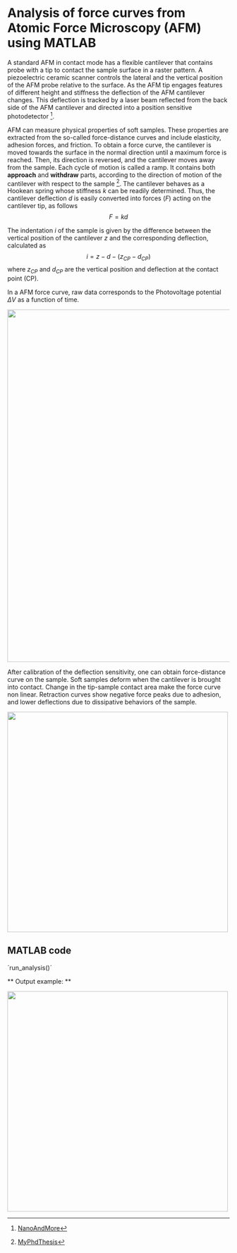 # Analysis of force curves from Atomic Force Microscopy (AFM) using MATLAB


A standard AFM in contact mode has a flexible cantilever that contains probe with a tip to contact the sample surface in a raster pattern. A piezoelectric ceramic scanner controls the lateral and the vertical position of the AFM probe relative to the surface. As the AFM tip engages features of different height and stiffness the deflection of the AFM cantilever changes. This deflection is tracked by a laser beam reflected from the back side of the AFM cantilever and directed into a position sensitive photodetector [^1].


AFM can measure physical properties of soft samples. These properties are extracted from the so-called force-distance curves and include elasticity, adhesion forces, and friction. To obtain a force curve, the cantilever is moved towards the surface in the normal direction until a maximum force is reached. Then, its direction is reversed, and the cantilever moves away from the sample. Each cycle of motion is called a ramp. It contains both **approach** and **withdraw** parts, according to the direction of motion of the cantilever with respect to the sample [^2]. The cantilever behaves as a Hookean spring whose stiffness $k$ can be readily determined. Thus, the cantilever deflection $d$ is easily converted into forces ($F$) acting on the cantilever tip, as follows
$$F = kd $$

The indentation $i$ of the sample is given by the difference between the vertical position of the
cantilever $z$ and the corresponding deflection, calculated as
$$i = z - d - (z_{CP} - d_{CP})$$
where $z_{CP}$ and $d_{CP}$ are the vertical position and deflection at the contact point (CP).

In a AFM force curve, raw data corresponds to the Photovoltage potential $\Delta V$ as a function of time.
<p align="center">
<img src="https://user-images.githubusercontent.com/11409748/180245328-3cb2081d-15b5-41a2-bdee-20ec548a5a58.gif" width="800">
</p>


After calibration of the deflection sensitivity, one can obtain force-distance curve on the sample. Soft samples deform when the cantilever is brought into contact. Change in the tip-sample contact area make the force curve non linear. Retraction curves show negative force peaks due to adhesion, and lower deflections due to dissipative behaviors of the sample.

<img src="https://user-images.githubusercontent.com/11409748/180231272-2d1de43b-41cb-43cf-9f5c-0af1ed9fe628.png" width="500">

## MATLAB code


´run_analysis()´

** Output example: **

<img src="https://user-images.githubusercontent.com/11409748/180245394-5c91a77d-b54d-4f55-9890-1ac9ed3cfa3b.png" width="500">


[^1]: [NanoAndMore](https://www.nanoandmore.com/what-is-atomic-force-microscopy)
[^2]: [MyPhdThesis](https://repositorio-aberto.up.pt/handle/10216/127484)
